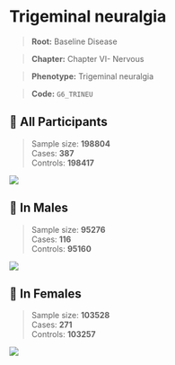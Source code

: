 # Trigeminal neuralgia

> **Root:** Baseline Disease  

> **Chapter:** Chapter VI- Nervous  

> **Phenotype:** Trigeminal neuralgia  

> **Code:** `G6_TRINEU`

## 🧪 All Participants  
> Sample size: **198804**  
> Cases: **387**  
> Controls: **198417**
<img src="/Disease/Figures/ALL/Incidence/G6_TRINEU.png"/>
<CsvTable src="/public/Disease/Data/ALL/Incidence/COX_G6_TRINEU.csv" label="🔍 View full results" />

## 👨 In Males  
> Sample size: **95276**  
> Cases: **116**  
> Controls: **95160**
<img src="/Disease/Figures/Male/Incidence/G6_TRINEU.png"/>
<CsvTable src="/public/Disease/Data/Male/Incidence/COX_G6_TRINEU.csv" label="🔍 View full results" />

## 👩 In Females  
> Sample size: **103528**  
> Cases: **271**  
> Controls: **103257**
<img src="/Disease/Figures/Female/Incidence/G6_TRINEU.png"/>
<CsvTable src="/public/Disease/Data/Female/Incidence/COX_G6_TRINEU.csv" label="🔍 View full results" />
